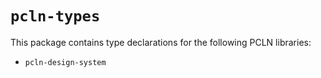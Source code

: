 # `pcln-types`

This package contains type declarations for the following PCLN libraries:

- `pcln-design-system`
